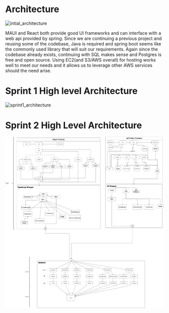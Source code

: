 # Architecture


![intial_architecture](./ARCHITECTURE.png)

MAUI and React both provide good UI frameworks and can interface with a web api provided by spring. Since we are continuing a previous project and reusing some of the codebase, Java is required and spring boot seems like the commonly used library that will suit our requirements. Again since the codebase already exists, continuing with SQL makes sense and Postgres is free and open source. Using EC2(and S3/AWS overall) for hosting works well to meet our needs and it allows us to leverage other AWS services should the need arise.

# Sprint 1 High level Architecture
![sprint1_architecture](./ARCHITECTURE1.png)

# Sprint 2 High Level Architecture 
![sprint2_architecture](./ARCHITECTURE2.PNG)
